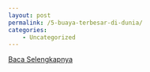 ```yaml
---
layout: post
permalink: /5-buaya-terbesar-di-dunia/
categories:
    - Uncategorized
---
```


[Baca Selengkapnya](/10)